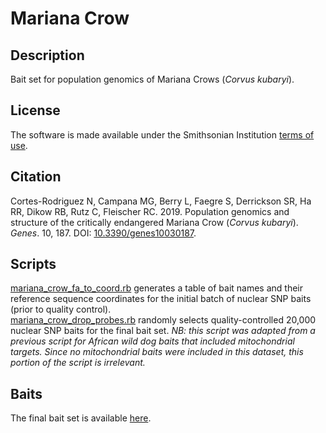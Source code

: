# Mariana Crow  
## Description  
Bait set for population genomics of Mariana Crows (*Corvus kubaryi*).  
## License  
The software is made available under the Smithsonian Institution [terms of use](https://www.si.edu/termsofuse).  
## Citation  
Cortes-Rodriguez N, Campana MG, Berry L, Faegre S, Derrickson SR, Ha RR, Dikow RB, Rutz C, Fleischer RC. 2019. Population genomics and structure of the critically endangered Mariana Crow (*Corvus kubaryi*). *Genes*. 10, 187. DOI: [10.3390/genes10030187](https://doi.org/10.3390/genes10030187).  
## Scripts  
[mariana_crow_fa_to_coord.rb](mariana_crow_fa_to_coord.rb) generates a table of bait names and their reference sequence coordinates for the initial batch of nuclear SNP baits (prior to quality control).  
[mariana_crow_drop_probes.rb](mariana_crow_drop_probes.rb) randomly selects quality-controlled 20,000 nuclear SNP baits for the final bait set. *NB: this script was adapted from a previous script for African wild dog baits that included mitochondrial targets. Since no mitochondrial baits were included in this dataset, this portion of the script is irrelevant.*  

## Baits  
The final bait set is available [here](mariana_crow_baits.fa).  
